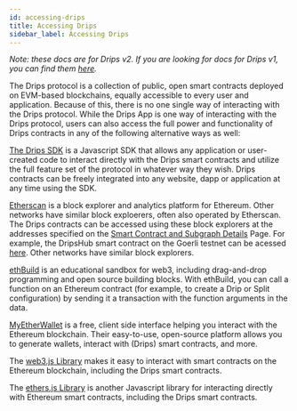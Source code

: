 ```yaml
---
id: accessing-drips
title: Accessing Drips
sidebar_label: Accessing Drips
---
```

*Note: these docs are for Drips v2. If you are looking for docs for Drips v1, you can find them [here][v1].*

The Drips protocol is a collection of public, open smart contracts deployed on EVM-based blockchains, equally accessible
to every user
and application. Because of this, there is no one single way of interacting with the Drips protocol. While the Drips App is
one way of interacting with the Drips protocol, users can also access the full power and functionality of Drips contracts in 
any of the following alternative ways as well:

[The Drips SDK][sd] is a Javascript SDK that allows any application or user-created code to interact directly with the Drips smart contracts and utilize the full feature set of the protocol in whatever way they wish. Drips contracts can be freely integrated into
any website, dapp or application at any time using the SDK.

<a href="https://etherscan.io/" target="_blank">Etherscan</a> is a block explorer and analytics platform for Ethereum. Other networks have similar block exploerers,
often also operated by Etherscan. The Drips contracts can be accessed using these block explorers at the addresses
specified on the [Smart Contract and Subgraph Details][sc] Page. For example, the DripsHub smart contract on the Goerli
testnet can be acessed [here][dh]. Other networks have similar block explorers.

[ethBuild][eb] is an educational sandbox for web3, including drag-and-drop programming and open source building blocks. With
ethBuild, you can call a function on an Ethereum contract (for example, to create a Drip or Split configuration) by
sending it a transaction with the function arguments in the data.

[MyEtherWallet][me] is a free, client side interface helping you interact with the Ethereum blockchain. Their easy-to-use, open-source platform allows you to generate wallets, interact with (Drips) smart contracts, and more.

The [web3.js Library][w3] makes it easy to interact with smart contracts on the Ethereum blockchain, including the Drips smart
contracts.

The [ethers.js Library][et] is another Javascript library for interacting directly with Ethereum smart contracts, including the
Drips smart contracts.


[v1]: https://docs.drips.network/
[sd]: /docs/for-developers/drips-sdk
[sc]: /docs/the-protocol/smart-contract-and-subgraph-details
[dh]: https://goerli.etherscan.io/address/0xB79663c5E27C1a2c93aeE2a35b273b0255638267#code
[eb]: https://eth.build/
[me]: https://www.myetherwallet.com/
[w3]: https://web3js.readthedocs.io/en/v1.7.5/
[et]: https://docs.ethers.io/v5/


